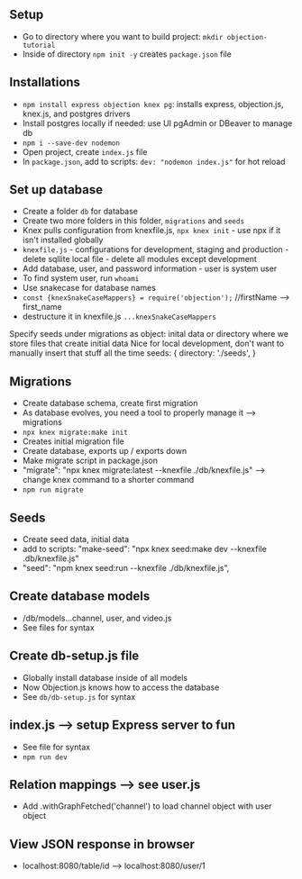 ## Setup
 - Go to directory where you want to build project: `mkdir objection-tutorial`
 - Inside of directory `npm init -y` creates `package.json` file

## Installations
 - `npm install express objection knex pg`: installs express, objection.js, knex.js, and postgres drivers
 - Install postgres locally if needed: use UI pgAdmin or DBeaver to manage db
 - `npm i --save-dev nodemon`
 - Open project, create `index.js` file 
 - In `package.json`, add to scripts: `dev: "nodemon index.js"` for hot reload

## Set up database
 - Create a folder `db` for database
 - Create two more folders in this folder, `migrations` and `seeds`
 - Knex pulls configuration from knexfile.js, `npx knex init` - use npx if it isn't installed globally
 - `knexfile.js` - configurations for development, staging and production - delete sqllite local file - delete all modules except development
 - Add database, user, and password information - user is system user
 - To find system user, run `whoami`
 - Use snakecase for database names
 - `const {knexSnakeCaseMappers} = require('objection');` //firstName --> first_name
 - destructure it in knexfile.js `...knexSnakeCaseMappers`

Specify seeds under migrations as object: inital data or directory where we store files that create initial data
Nice for local development, don't want to manually insert that stuff all the time
seeds: {
    directory: './seeds',
} 

## Migrations
 - Create database schema, create first migration
 - As database evolves, you need a tool to properly manage it --> migrations
 - `npx knex migrate:make init`
 - Creates initial migration file
 - Create database, exports up / exports down
 - Make migrate script in package.json
 - "migrate": "npx knex migrate:latest --knexfile ./db/knexfile.js" --> change knex command to a shorter command
 - `npm run migrate`

## Seeds
 - Create seed data, initial data
 - add to scripts: "make-seed": "npx knex seed:make dev --knexfile .db/knexfile.js"
 - "seed": "npm knex seed:run --knexfile ./db/knexfile.js",

## Create database models
 - /db/models...channel, user, and video.js
 - See files for syntax

## Create db-setup.js file
 - Globally install database inside of all models
 - Now Objection.js knows how to access the database
 - See `db/db-setup.js` for syntax

## index.js --> setup Express server to fun
 - See file for syntax
 - `npm run dev`

## Relation mappings --> see user.js
 - Add .withGraphFetched('channel') to load channel object with user object

## View JSON response in browser
 - localhost:8080/table/id --> localhost:8080/user/1
